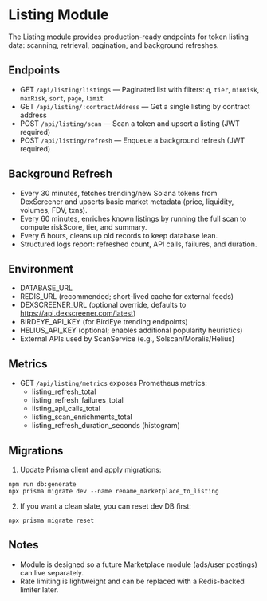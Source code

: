 # Listing Module

The Listing module provides production-ready endpoints for token listing data: scanning, retrieval, pagination, and background refreshes.

## Endpoints
- GET `/api/listing/listings` — Paginated list with filters: `q`, `tier`, `minRisk`, `maxRisk`, `sort`, `page`, `limit`
- GET `/api/listing/:contractAddress` — Get a single listing by contract address
- POST `/api/listing/scan` — Scan a token and upsert a listing (JWT required)
- POST `/api/listing/refresh` — Enqueue a background refresh (JWT required)

## Background Refresh
- Every 30 minutes, fetches trending/new Solana tokens from DexScreener and upserts basic market metadata (price, liquidity, volumes, FDV, txns).
- Every 60 minutes, enriches known listings by running the full scan to compute riskScore, tier, and summary.
- Every 6 hours, cleans up old records to keep database lean.
- Structured logs report: refreshed count, API calls, failures, and duration.

## Environment
- DATABASE_URL
- REDIS_URL (recommended; short-lived cache for external feeds)
- DEXSCREENER_URL (optional override, defaults to https://api.dexscreener.com/latest)
- BIRDEYE_API_KEY (for BirdEye trending endpoints)
- HELIUS_API_KEY (optional; enables additional popularity heuristics)
- External APIs used by ScanService (e.g., Solscan/Moralis/Helius)

## Metrics
- GET `/api/listing/metrics` exposes Prometheus metrics:
  - listing_refresh_total
  - listing_refresh_failures_total
  - listing_api_calls_total
  - listing_scan_enrichments_total
  - listing_refresh_duration_seconds (histogram)

## Migrations
1. Update Prisma client and apply migrations:
```
npm run db:generate
npx prisma migrate dev --name rename_marketplace_to_listing
```
2. If you want a clean slate, you can reset dev DB first:
```
npx prisma migrate reset
```

## Notes
- Module is designed so a future Marketplace module (ads/user postings) can live separately.
- Rate limiting is lightweight and can be replaced with a Redis-backed limiter later.